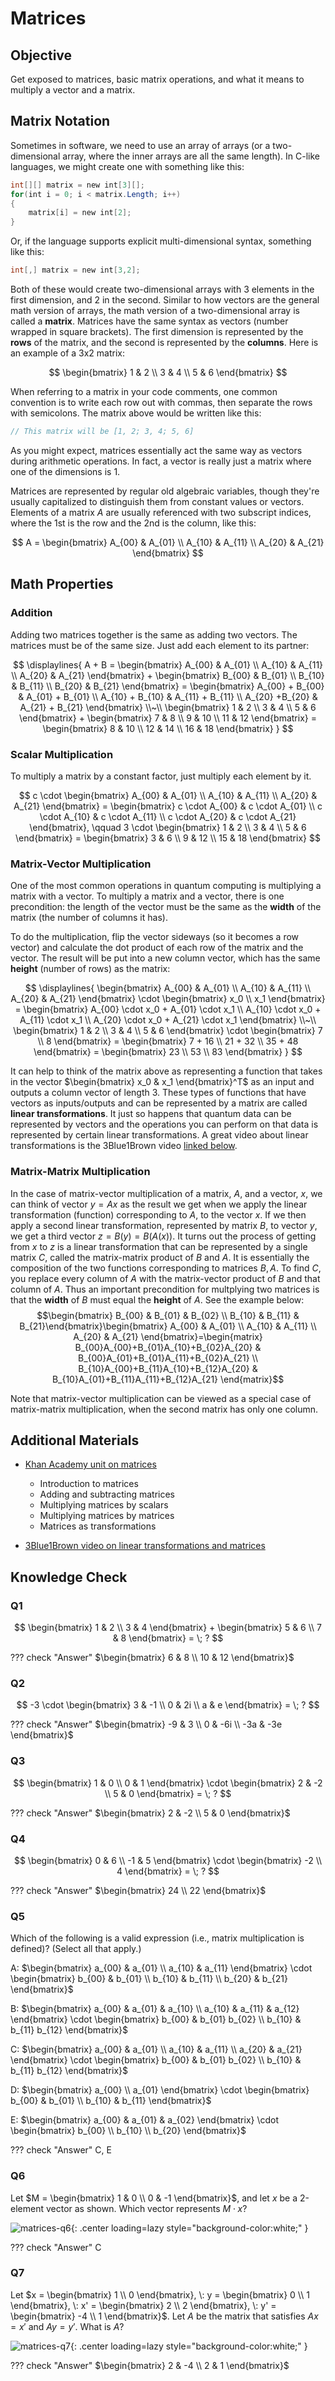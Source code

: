﻿# Matrices

## Objective

Get exposed to matrices, basic matrix operations, and what it means to multiply a vector and a matrix.

## Matrix Notation

Sometimes in software, we need to use an array of arrays (or a two-dimensional array, where the inner arrays are all the same length).
In C-like languages, we might create one with something like this:

```csharp
int[][] matrix = new int[3][];
for(int i = 0; i < matrix.Length; i++)
{
    matrix[i] = new int[2];
}
```

Or, if the language supports explicit multi-dimensional syntax, something like this:

```csharp
int[,] matrix = new int[3,2];
```

Both of these would create two-dimensional arrays with 3 elements in the first dimension, and 2 in the second.
Similar to how vectors are the general math version of arrays, the math version of a two-dimensional array is called a **matrix**.
Matrices have the same syntax as vectors (number wrapped in square brackets).
The first dimension is represented by the **rows** of the matrix, and the second is represented by the **columns**.
Here is an example of a 3x2 matrix:

$$
\begin{bmatrix} 1 & 2 \\ 3 & 4 \\ 5 & 6 \end{bmatrix}
$$

When referring to a matrix in your code comments, one common convention is to write each row out with commas, then separate the rows with semicolons.
The matrix above would be written like this:

```csharp
// This matrix will be [1, 2; 3, 4; 5, 6]
```

As you might expect, matrices essentially act the same way as vectors during arithmetic operations.
In fact, a vector is really just a matrix where one of the dimensions is 1.

Matrices are represented by regular old algebraic variables, though they're usually capitalized to distinguish them from constant values or vectors.
Elements of a matrix $A$ are usually referenced with two subscript indices, where the 1st is the row and the 2nd is the column, like this:

$$
A = \begin{bmatrix} A_{00} & A_{01} \\ A_{10} & A_{11} \\ A_{20} & A_{21} \end{bmatrix}
$$


## Math Properties

### Addition

Adding two matrices together is the same as adding two vectors.
The matrices must be of the same size.
Just add each element to its partner:

$$
\displaylines{
A + B = \begin{bmatrix} A_{00} & A_{01} \\ A_{10} & A_{11} \\ A_{20} & A_{21} \end{bmatrix} + \begin{bmatrix} B_{00} & B_{01} \\ B_{10} & B_{11} \\ B_{20} & B_{21} \end{bmatrix} = \begin{bmatrix} A_{00} + B_{00} & A_{01} + B_{01}  \\ A_{10} + B_{10} & A_{11} + B_{11} \\ A_{20} +B_{20} & A_{21} + B_{21} \end{bmatrix}
\\~\\
\begin{bmatrix} 1 & 2 \\ 3 & 4 \\ 5 & 6 \end{bmatrix} + \begin{bmatrix} 7 & 8 \\ 9 & 10 \\ 11 & 12 \end{bmatrix} = \begin{bmatrix} 8 & 10 \\ 12 & 14 \\ 16 & 18 \end{bmatrix}
}
$$


### Scalar Multiplication

To multiply a matrix by a constant factor, just multiply each element by it.

$$
c \cdot \begin{bmatrix} A_{00} & A_{01} \\ A_{10} & A_{11} \\ A_{20} & A_{21} \end{bmatrix} = \begin{bmatrix} c \cdot A_{00} & c \cdot A_{01} \\ c \cdot A_{10} & c \cdot A_{11} \\ c \cdot A_{20} & c \cdot A_{21} \end{bmatrix}, \qquad 3 \cdot \begin{bmatrix} 1 & 2 \\ 3 & 4 \\ 5 & 6 \end{bmatrix} = \begin{bmatrix} 3 & 6 \\ 9 & 12 \\ 15 & 18 \end{bmatrix}
$$


### Matrix-Vector Multiplication

One of the most common operations in quantum computing is multiplying a matrix with a vector.
To multiply a matrix and a vector, there is one precondition: the length of the vector must be the same as the **width** of the matrix (the number of columns it has).

To do the multiplication, flip the vector sideways (so it becomes a row vector) and calculate the dot product of each row of the matrix and the vector.
The result will be put into a new column vector, which has the same **height** (number of rows) as the matrix:

$$
\displaylines{
\begin{bmatrix} A_{00} & A_{01} \\ A_{10} & A_{11} \\ A_{20} & A_{21} \end{bmatrix} \cdot \begin{bmatrix} x_0 \\ x_1 \end{bmatrix} = \begin{bmatrix} A_{00} \cdot x_0 + A_{01} \cdot x_1 \\ A_{10} \cdot x_0 + A_{11} \cdot x_1 \\ A_{20} \cdot x_0 + A_{21} \cdot x_1 \end{bmatrix}
\\~\\
\begin{bmatrix} 1 & 2 \\ 3 & 4 \\ 5 & 6 \end{bmatrix} \cdot \begin{bmatrix} 7 \\ 8 \end{bmatrix} = \begin{bmatrix} 7 + 16 \\ 21 + 32 \\ 35 + 48 \end{bmatrix} = \begin{bmatrix} 23 \\ 53 \\ 83 \end{bmatrix}
}
$$

It can help to think of the matrix above as representing a function that takes in the vector $\begin{bmatrix} x_0 & x_1 \end{bmatrix}^T$ as an input and outputs a column vector of length 3. These types of functions that have vectors as inputs/outputs and can be represented by a matrix are called **linear transformations**. It just so happens that quantum data can be represented by vectors and the operations you can perform on that data is represented by certain linear transformations. A great video about linear transformations is the 3Blue1Brown video [linked below](https://youtu.be/kYB8IZa5AuE).

### Matrix-Matrix Multiplication

In the case of matrix-vector multiplication of a matrix, $A$, and a vector, $x$, we can think of vector $y=Ax$ as the result we get when we apply the linear transformation (function) corresponding to $A$, to the vector $x$. If we then apply a second linear transformation, represented by matrix $B$, to vector $y$, we get a third vector $z=B(y)=B(A(x))$. It turns out the process of getting from $x$ to $z$ is a linear transformation that can be represented by a single matrix $C$, called the matrix-matrix product of $B$ and $A$. It is essentially the composition of the two functions corresponding to matrices $B,A$. To find $C$, you replace every column of $A$ with the matrix-vector product of $B$ and that column of $A$. Thus an important precondition for multplying two matrices is that the **width** of $B$ must equal the **height** of $A$. See the example below:
$$\begin{bmatrix} B_{00} & B_{01} & B_{02} \\ B_{10} & B_{11} & B_{21}\end{bmatrix}\begin{bmatrix} A_{00} & A_{01} \\ A_{10} & A_{11} \\ A_{20} & A_{21} \end{bmatrix}=\begin{matrix} B_{00}A_{00}+B_{01}A_{10}+B_{02}A_{20} & B_{00}A_{01}+B_{01}A_{11}+B_{02}A_{21} \\ B_{10}A_{00}+B_{11}A_{10}+B_{12}A_{20} & B_{10}A_{01}+B_{11}A_{11}+B_{12}A_{21} \end{matrix}$$

Note that matrix-vector multiplication can be viewed as a special case of matrix-matrix multiplication, when the second matrix has only one column.

## Additional Materials

- [Khan Academy unit on matrices](https://www.khanacademy.org/math/precalculus/x9e81a4f98389efdf:matrices)

    - Introduction to matrices
    - Adding and subtracting matrices
    - Multiplying matrices by scalars
    - Multiplying matrices by matrices
    - Matrices as transformations

- [3Blue1Brown video on linear transformations and matrices](https://youtu.be/kYB8IZa5AuE)

## Knowledge Check

### Q1

$$
\begin{bmatrix} 1 & 2 \\ 3 & 4 \end{bmatrix} + \begin{bmatrix} 5 & 6 \\ 7 & 8 \end{bmatrix} = \; ?
$$

??? check "Answer"
    $\begin{bmatrix} 6 & 8 \\ 10 & 12 \end{bmatrix}$

### Q2

$$
-3 \cdot \begin{bmatrix} 3 & -1 \\ 0 & 2i \\ a & e \end{bmatrix} = \; ?
$$

??? check "Answer"
    $\begin{bmatrix} -9 & 3 \\ 0 & -6i \\ -3a & -3e \end{bmatrix}$

### Q3

$$
\begin{bmatrix} 1 & 0 \\ 0 & 1 \end{bmatrix} \cdot \begin{bmatrix} 2 & -2 \\ 5 & 0 \end{bmatrix} = \; ?
$$

??? check "Answer"
    $\begin{bmatrix} 2 & -2 \\ 5 & 0 \end{bmatrix}$

### Q4

$$
\begin{bmatrix} 0 & 6 \\ -1 & 5 \end{bmatrix} \cdot \begin{bmatrix} -2 \\ 4 \end{bmatrix} = \; ?
$$

??? check "Answer"
    $\begin{bmatrix} 24 \\ 22 \end{bmatrix}$

### Q5

Which of the following is a valid expression (i.e., matrix multiplication is defined)? (Select all that apply.)

A: $\begin{bmatrix} a_{00} & a_{01} \\ a_{10} & a_{11} \end{bmatrix} \cdot \begin{bmatrix} b_{00} & b_{01} \\ b_{10} & b_{11} \\ b_{20} & b_{21} \end{bmatrix}$

B: $\begin{bmatrix} a_{00} & a_{01} & a_{10} \\ a_{10} & a_{11} & a_{12} \end{bmatrix} \cdot \begin{bmatrix} b_{00} & b_{01} b_{02} \\ b_{10} & b_{11} b_{12} \end{bmatrix}$

C: $\begin{bmatrix} a_{00} & a_{01} \\ a_{10} & a_{11} \\ a_{20} & a_{21} \end{bmatrix} \cdot \begin{bmatrix} b_{00} & b_{01} b_{02} \\ b_{10} & b_{11} b_{12} \end{bmatrix}$

D: $\begin{bmatrix} a_{00} \\ a_{01} \end{bmatrix} \cdot \begin{bmatrix} b_{00} & b_{01} \\ b_{10} & b_{11} \end{bmatrix}$

E: $\begin{bmatrix} a_{00} & a_{01} & a_{02} \end{bmatrix} \cdot \begin{bmatrix} b_{00} \\ b_{10} \\ b_{20} \end{bmatrix}$

??? check "Answer"
    C, E

### Q6

Let $M = \begin{bmatrix} 1 & 0 \\ 0 & -1 \end{bmatrix}$, and let $x$ be a 2-element vector as shown. Which vector represents $M \cdot x$?

![matrices-q6](images/matrices-q6.png){: .center loading=lazy style="background-color:white;" }

??? check "Answer"
    C

### Q7

Let $x = \begin{bmatrix} 1 \\ 0 \end{bmatrix}, \: y = \begin{bmatrix} 0 \\ 1 \end{bmatrix}, \: x' = \begin{bmatrix} 2 \\ 2 \end{bmatrix}, \: y' = \begin{bmatrix} -4 \\ 1 \end{bmatrix}$. Let $A$ be the matrix that satisfies $Ax = x'$ and $Ay = y'$. What is $A$?

![matrices-q7](images/matrices-q7.png){: .center loading=lazy style="background-color:white;" }

??? check "Answer"
    $\begin{bmatrix} 2 & -4 \\ 2 & 1 \end{bmatrix}$
